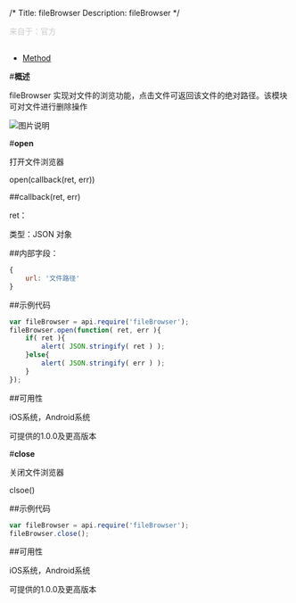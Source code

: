 /*
Title: fileBrowser
Description: fileBrowser
*/

<p style="color: #ccc; margin-bottom: 30px;">来自于：官方</p>

<ul id="tab" class="clearfix">
	<li class="active"><a href="#method-content">Method</a></li>
</ul>
<div id="method-content">

#**概述**

fileBrowser 实现对文件的浏览功能，点击文件可返回该文件的绝对路径。该模块可对文件进行删除操作

![图片说明](/img/docImage/fileBrowser.jpg)

#**open**

打开文件浏览器

open(callback(ret, err))

##callback(ret, err)

ret：

类型：JSON 对象

##内部字段：

```js
{
	url: '文件路径'
}
```

##示例代码

```js
var fileBrowser = api.require('fileBrowser');
fileBrowser.open(function( ret, err ){		
    if( ret ){
        alert( JSON.stringify( ret ) );
    }else{
        alert( JSON.stringify( err ) );
    }
});
```
##可用性

iOS系统，Android系统

可提供的1.0.0及更高版本

#**close**

关闭文件浏览器

clsoe()

##示例代码

```js
var fileBrowser = api.require('fileBrowser');
fileBrowser.close();
```
##可用性

iOS系统，Android系统

可提供的1.0.0及更高版本